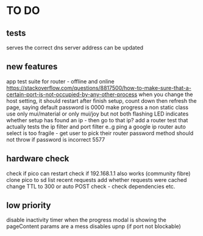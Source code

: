 
# TO DO 
## tests
 serves the correct dns server address 
 can be updated

 
## new features
app test suite for router - offline and online
https://stackoverflow.com/questions/8817500/how-to-make-sure-that-a-certain-port-is-not-occupied-by-any-other-process
when you change the host setting, it should restart
after finish setup, count down then refresh the page, saying default password is 0000 
make progress a non static class
use only mui/material or only mui/joy but not both
flashing LED indicates whether setup has found an ip - then go to that ip?
add a router test that actually tests the ip filter and port filter e..g ping a google ip
router auto select is too fragile - get user to pick their router
password method should not throw if password is incorrect
5577

## hardware check
check if pico can restart
check if 192.168.1.1 also works (community fibre)
clone pico to sd
list recent requests
add whether requests were cached
change TTL to 300 or auto
POST check - check dependencies etc.

## low priority
disable inactivity timer when the progress modal is showing
the pageContent params are a mess
disables upnp (if port not blockable)
